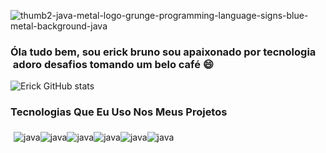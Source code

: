 ![thumb2-java-metal-logo-grunge-programming-language-signs-blue-metal-background-java](https://github.com/Erick-SouDev/Erick-SouDev/assets/139890795/7d28f9aa-c073-48be-9de9-a7d4ac3ff7cc)



### Óla tudo bem, sou erick bruno sou apaixonado por tecnologia  adoro desafios tomando um belo café 😄 
![Erick  GitHub stats](https://github-readme-stats.vercel.app/api?username=Erick-SouDev&show_icons=true&theme=dracula)

### Tecnologias Que Eu Uso Nos Meus Projetos

<div style="display: flex; padding: 5px"><br/>
 <img align="center" alt="java" src="https://img.shields.io/badge/Java-ED8B00?style=for-the-badge&logo=openjdk&logoColor=white">
  <img align="center"  alt="java" src="https://img.shields.io/badge/Angular-DD0031?style=for-the-badge&logo=angular&logoColor=white">
   <img align="center"  alt="java" src="https://img.shields.io/badge/Bootstrap-563D7C?style=for-the-badge&logo=bootstrap&logoColor=white">
   <img align="center"  alt="java" src="https://img.shields.io/badge/jQuery-0769AD?style=for-the-badge&logo=jquery&logoColor=white">
   <img align="center"  alt="java" src="https://img.shields.io/badge/PostgreSQL-316192?style=for-the-badge&logo=postgresql&logoColor=white">
   <img align="center"  alt="java" src="https://img.shields.io/badge/Spring-6DB33F?style=for-the-badge&logo=spring&logoColor=white">
</div>

